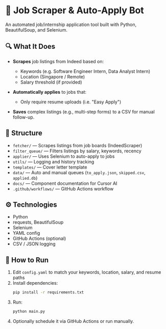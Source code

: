 # 🧠 Job Scraper & Auto-Apply Bot

An automated job/internship application tool built with Python, BeautifulSoup, and Selenium.

## 🔍 What It Does

- **Scrapes** job listings from Indeed based on:
  - Keywords (e.g. Software Engineer Intern, Data Analyst Intern)
  - Location (Singapore / Remote)
  - Salary threshold (if provided)

- **Automatically applies** to jobs that:
  - Only require resume uploads (i.e. "Easy Apply")

- **Saves** complex listings (e.g., multi-step forms) to a CSV for manual follow-up.

## 📂 Structure

- `fetcher/` — Scrapes listings from job boards (IndeedScraper)
- `filter_queue/` — Filters listings by salary, keywords, recency
- `applier/` — Uses Selenium to auto-apply to jobs
- `utils/` — Logging and history tracking
- `templates/` — Cover letter template
- `data/` — Auto and manual queues (`to_apply.json`, `skipped.csv`, `applied.db`)
- `docs/` — Component documentation for Cursor AI
- `.github/workflows/` — GitHub Actions workflow

## ⚙️ Technologies

- Python
- requests, BeautifulSoup
- Selenium
- YAML config
- GitHub Actions (optional)
- CSV / JSON logging

## 📅 How to Run

1. Edit `config.yaml` to match your keywords, location, salary, and resume paths  
2. Install dependencies:
   ```bash
   pip install -r requirements.txt
   ```  
3. Run:
   ```bash
   python main.py
   ```  
4. Optionally schedule it via GitHub Actions or run manually.

